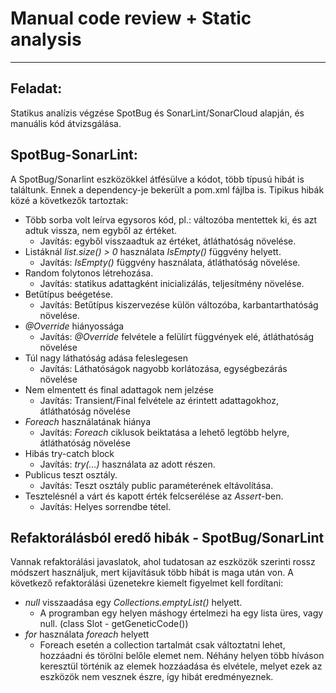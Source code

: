 # Manual code review + Static analysis

---

## Feladat:

Statikus analízis végzése SpotBug és SonarLint/SonarCloud alapján, és manuális kód átvizsgálása.

## SpotBug-SonarLint:

A SpotBug/Sonarlint eszközökkel átfésülve a kódot, több típusú hibát is találtunk. Ennek a dependency-je bekerült a pom.xml fájlba 
is. Tipikus hibák közé a következők tartoztak:
- Több sorba volt leírva egysoros kód, pl.: változóba mentettek ki, és azt adtuk vissza, nem egyből az értéket.
  - Javítás: egyből visszaadtuk az értéket, átláthatóság növelése.
- Listáknál *list.size() > 0* használata *IsEmpty()* függvény helyett.
  - Javítás: *IsEmpty()* függvény használata, átláthatóság növelése.
- Random folytonos létrehozása.
  - Javítás: statikus adattagként inicializálás, teljesítmény növelése.
- Betűtípus beégetése.
  - Javítás: Betűtípus kiszervezése külön változóba, karbantarthatóság növelése.
- *@Override* hiányossága
  - Javítás: *@Override* felvétele a felülírt függvények elé, átláthatóság növelése
- Túl nagy láthatóság adása feleslegesen
  - Javítás: Láthatóságok nagyobb korlátozása, egységbezárás növelése
- Nem elmentett és final adattagok nem jelzése
  - Javítás: Transient/Final felvétele az érintett adattagokhoz, átláthatóság növelése
- *Foreach* használatának hiánya
  - Javítás: *Foreach* ciklusok beiktatása a lehető legtöbb helyre, átláthatóság növelése
- Hibás try-catch block
  - Javítás: *try(...)* használata az adott részen.
- Publicus teszt osztály.
  - Javítás: Teszt osztály public paraméterének eltávolítása.
- Tesztelésnél a várt és kapott érték felcserélése az *Assert*-ben.
  - Javítás: Helyes sorrendbe tétel.

## Refaktorálásból eredő hibák - SpotBug/SonarLint

Vannak refaktorálási javaslatok, ahol tudatosan az eszközök szerinti rossz módszert használjuk, mert kijavításuk 
több hibát is maga után von. A következő refaktorálási üzenetekre kiemelt figyelmet kell fordítani:
- *null* visszaadása egy *Collections.emptyList()* helyett.
  - A programban egy helyen máshogy értelmezi ha egy lista üres, vagy null. (class Slot - getGeneticCode())
- *for* használata *foreach* helyett
  - Foreach esetén a collection tartalmát csak változtatni lehet, hozzáadni és törölni belőle elemet nem.
  Néhány helyen több híváson keresztül történik az elemek hozzáadása és elvétele, melyet ezek az eszközök
  nem vesznek észre, így hibát eredményeznek.